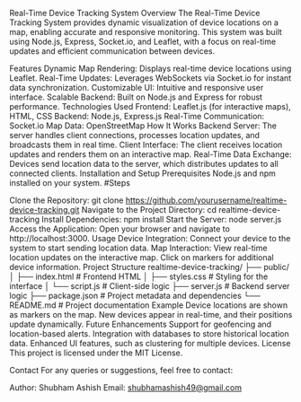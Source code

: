 Real-Time Device Tracking System
Overview
The Real-Time Device Tracking System provides dynamic visualization of device locations on a map, enabling accurate and responsive monitoring. This system was built using Node.js, Express, Socket.io, and Leaflet, with a focus on real-time updates and efficient communication between devices.

Features
Dynamic Map Rendering: Displays real-time device locations using Leaflet.
Real-Time Updates: Leverages WebSockets via Socket.io for instant data synchronization.
Customizable UI: Intuitive and responsive user interface.
Scalable Backend: Built on Node.js and Express for robust performance.
Technologies Used
Frontend: Leaflet.js (for interactive maps), HTML, CSS
Backend: Node.js, Express.js
Real-Time Communication: Socket.io
Map Data: OpenStreetMap
How It Works
Backend Server:
The server handles client connections, processes location updates, and broadcasts them in real time.
Client Interface:
The client receives location updates and renders them on an interactive map.
Real-Time Data Exchange:
Devices send location data to the server, which distributes updates to all connected clients.
Installation and Setup
Prerequisites
Node.js and npm installed on your system.
#Steps

Clone the Repository:
git clone https://github.com/yourusername/realtime-device-tracking.git
Navigate to the Project Directory:
cd realtime-device-tracking
Install Dependencies:
npm install
Start the Server:
node server.js
Access the Application: Open your browser and navigate to http://localhost:3000.
Usage
Device Integration:
Connect your device to the system to start sending location data.
Map Interaction:
View real-time location updates on the interactive map.
Click on markers for additional device information.
Project Structure
realtime-device-tracking/
├── public/
│   ├── index.html         # Frontend HTML
│   ├── styles.css         # Styling for the interface
│   └── script.js          # Client-side logic
├── server.js              # Backend server logic
├── package.json           # Project metadata and dependencies
└── README.md              # Project documentation
Example
Device locations are shown as markers on the map.
New devices appear in real-time, and their positions update dynamically.
Future Enhancements
Support for geofencing and location-based alerts.
Integration with databases to store historical location data.
Enhanced UI features, such as clustering for multiple devices.
License
This project is licensed under the MIT License.

Contact
For any queries or suggestions, feel free to contact:

Author: Shubham Ashish
Email: shubhamashish49@gmail.com
